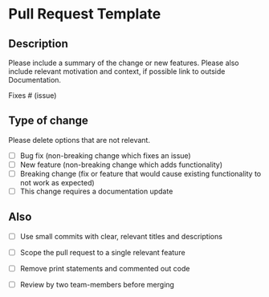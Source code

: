 # Pull Request Template

## Description

Please include a summary of the change or new features. Please also include relevant motivation and context, if possible link to outside Documentation.

Fixes # (issue)

## Type of change

Please delete options that are not relevant.

- [ ] Bug fix (non-breaking change which fixes an issue)
- [ ] New feature (non-breaking change which adds functionality)
- [ ] Breaking change (fix or feature that would cause existing functionality to not work as expected)
- [ ] This change requires a documentation update

## Also

- [ ] Use small commits with clear, relevant titles and descriptions

- [ ] Scope the pull request to a single relevant feature

- [ ] Remove print statements and commented out code

- [ ] Review by two team-members before merging
